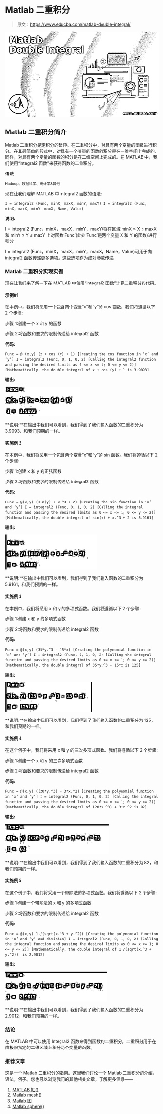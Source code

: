 # Matlab 二重积分

> 原文：<https://www.educba.com/matlab-double-integral/>

![Matlab Double Integral](img/0752424ab3b2a0b4e80eec8e7e34355a.png)



## Matlab 二重积分简介

Matlab 二重积分是定积分的延伸。在二重积分中，对具有两个变量的函数进行积分。在其最简单的形式中，对具有一个变量的函数的积分是在一维空间上完成的，同样，对具有两个变量的函数的积分是在二维空间上完成的。在 MATLAB 中，我们使用“integral2 函数”来获得函数的二重积分。

**语法**

<small>Hadoop、数据科学、统计学&其他</small>

现在让我们理解 MATLAB 中 integral2 函数的语法:

`I = integral2 (Func, minX, maxX, minY, maxY)
I = integral2 (Func, minX, maxX, minY, maxX, Name, Value)`

**说明:**

I = integral2 (Func，minX，maxX，minY，maxY)将在区域 minX ≤ X ≤ maxX 和 minY ≤ Y ≤ maxY 上对函数‘Func’(此处‘Func’是两个变量 X 和 Y 的函数)进行积分

I = integral2 (Func，minX，maxX，minY，maxX，Name，Value)可用于向 integral2 函数传递更多选项。这些选项作为成对参数传递

### Matlab 二重积分实现实例

现在让我们来了解一下在 MATLAB 中使用“integral2 函数”计算二重积分的代码。

#### 示例#1

在本例中，我们将采用一个包含两个变量“x”和“y”的 cos 函数。我们将遵循以下 2 个步骤:

步骤 1:创建一个 x 和 y 的函数

步骤 2:将函数和要求的限制传递给 integral2 函数

**代码:**

`Func = @ (x,y) (x + cos (y) + 1)
[Creating the cos function in ‘x’ and ‘y’] I = integral2 (Func, 0, 1, 0, 2)
[Calling the integral2 function and passing the desired limits as 0 <= x <= 1; 0 <= y <= 2)] [Mathematically, the double integral of x + cos (y) + 1 is 3.9093]`

**输出:**

![Matlab Double Integral1](img/41984ac0442851b4e1ba42d30b81157f.png)



**说明:**在输出中我们可以看到，我们得到了我们输入函数的二重积分为 3.9093，和我们预期的一样。

#### 实施例 2

在本例中，我们将采用一个包含两个变量“x”和“y”的 sin 函数。我们将遵循以下 2 个步骤:

步骤 1:创建 x 和 y 的正弦函数

步骤 2:将函数和要求的限制传递给 integral2 函数

**代码:**

`Func = @(x,y) (sin(y) + x.^3 + 2)
[Creating the sin function in ‘x’ and ‘y’] I = integral2 (Func, 0, 1, 0, 2)
[Calling the integral function and passing the desired limits as 0 <= x <= 1; 0 <= y <= 2)] [Mathematically, the double integral of sin(y) + x.^3 + 2 is 5.9161]`

**输出:**

![Matlab Double Integral2](img/21346bc150c60e4309a31d072146698d.png)



**说明:**在输出中我们可以看到，我们得到了我们输入函数的二重积分为 5.9161，和我们预期的一样。

#### 实施例 3

在本例中，我们将采用 x 和 y 的多项式函数。我们将遵循以下 2 个步骤:

步骤 1:创建 x 和 y 的多项式函数

步骤 2:将函数和要求的限制传递给 integral2 函数

**代码:**

`Func = @(x,y) (35*y.^3 - 15*x)
[Creating the polynomial function in ‘x’ and ‘y’] I = integral2 (Func, 0, 1, 0, 2)
[Calling the integral function and passing the desired limits as 0 <= x <= 1; 0 <= y <= 2)] [Mathematically, the double integral of 35*y.^3 - 15*x is 125]`

**输出:**

![Matlab Double Integral3](img/737fe263d3f32a4db457dc576a57daa5.png)



**说明:**在输出中我们可以看到，我们得到了我们输入函数的二重积分为 125，和我们预期的一样。

#### 实施例 4

在这个例子中，我们将采用 x 和 y 的三次多项式函数。我们将遵循以下 2 个步骤:

步骤 1:创建一个 x 和 y 的三次多项式函数

步骤 2:将函数和要求的限制传递给 integral2 函数

**代码:**

`Func = @(x,y) ((20*y.^3) + 3*x.^2)
[Creating the polynomial function in ‘x’ and ‘y’] I = integral2 (Func, 0, 1, 0, 2)
[Calling the integral function and passing the desired limits as 0 <= x <= 1; 0 <= y <= 2)] [Mathematically, the double integral of (20*y.^3) + 3*x.^2 is 82]`

**输出:**

![Degree 3](img/e5da71a3e526c89bdec02debc0baec9e.png)



**说明:**在输出中我们可以看到，我们得到了我们输入函数的二重积分为 82，和我们预期的一样。

#### 实施例 5

在这个例子中，我们将采用一个带除法的多项式函数。我们将遵循以下 2 个步骤:

步骤 1:创建一个带除法的 x 和 y 的多项式函数

步骤 2:将函数和要求的限制传递给 integral2 函数

**代码:**

`Func = @(x,y) 1./(sqrt(x.^3 + y.^2))
[Creating the polynomial function in ‘x’ and ‘y’ and division] I = integral2 (Func, 0, 1, 0, 2)
[Calling the integral function and passing the desired limits as 0 <= x <= 1; 0 <= y <= 2)] [Mathematically, the double integral of 1./(sqrt(x.^3 + y.^2))  is 2.9012]`

**输出:**

![polynomial function](img/cc41b5775efb497f6e1c831016a3bc85.png)



**说明:**在输出中我们可以看到，我们得到了我们输入函数的二重积分为 2.9012，和我们预期的一样。

### 结论

在 MATLAB 中可以使用 Integral2 函数来得到函数的二重积分。二重积分用于在由极限指定的二维区域上积分两个变量的函数。

### 推荐文章

这是一个 Matlab 二重积分的指南。这里我们讨论一个 Matlab 二重积分的介绍，语法，例子。您也可以浏览我们的其他相关文章，了解更多信息——

1.  [MATLAB 缸()](https://www.educba.com/matlab-cylinder/)
2.  [Matlab mesh()](https://www.educba.com/matlab-mesh/)
3.  [Matlab 图](https://www.educba.com/matlab-figure/)
4.  [Matlab sphere()](https://www.educba.com/matlab-sphere/)





